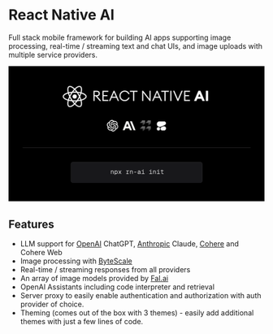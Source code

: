# React Native AI

Full stack mobile framework for building AI apps supporting image processing, real-time / streaming text and chat UIs, and image uploads with multiple service providers.

![React Native AI](rnaiheader.png)

## Features

- LLM support for [OpenAI](https://openai.com/) ChatGPT, [Anthropic](https://anthropic.com) Claude, [Cohere](https://cohere.com/) and Cohere Web
- Image processing with [ByteScale](https://bytescale.com/)
- Real-time / streaming responses from all providers
- An array of image models provided by [Fal.ai](https://www.fal.ai/)
- OpenAI Assistants including code interpreter and retrieval
- Server proxy to easily enable authentication and authorization with auth provider of choice.
- Theming (comes out of the box with 3 themes) - easily add additional themes with just a few lines of code.

